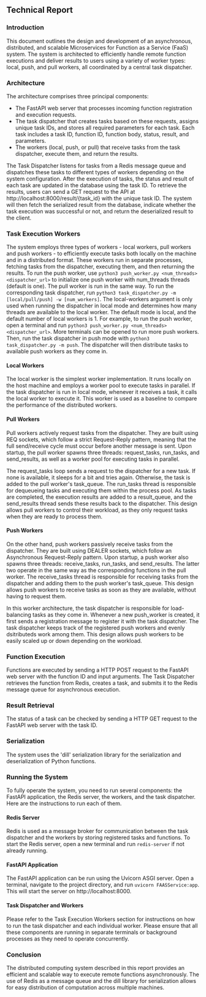 ## Technical Report
### Introduction
This document outlines the design and development of an asynchronous, distributed, and scalable Microservices for Function as a Service (FaaS) system. The system is architected to efficiently handle remote function executions and deliver results to users using a variety of worker types: local, push, and pull workers, all coordinated by a central task dispatcher.

### Architecture
The architecture comprises three principal components:

* The FastAPI web server that processes incoming function registration and execution requests.
* The task dispatcher that creates tasks based on these requests, assigns unique task IDs, and stores all required parameters for each task. Each task includes a task ID, function ID, function body, status, result, and parameters.
* The workers (local, push, or pull) that receive tasks from the task dispatcher, execute them, and return the results.

The Task Dispatcher listens for tasks from a Redis message queue and dispatches these tasks to different types of workers depending on the system configuration. After the execution of tasks, the status and result of each task are updated in the database using the task ID. To retrieve the results, users can send a GET request to the API at http://localhost:8000/result/{task_id} with the unique task ID. The system will then fetch the serialized result from the database, indicate whether the task execution was successful or not, and return the deserialized result to the client.

### Task Execution Workers
The system employs three types of workers - local workers, pull workers and push workers - to efficiently execute tasks both locally on the machine and in a distributed format. These workers run in separate processes, fetching tasks from the dispatcher, executing them, and then returning the results. To run the push worker, use `python3 push_worker.py <num_threads> <dispatcher_url>` to initialize one push worker with num_threads threads (default is one). The pull worker is run in the same way. To run the corresponding task dispatcher, run `python3 task_dispatcher.py -m [local/pull/push] -w [num_workers]`. The local-workers argument is only used when running the dispatcher in local mode and determines how many threads are available to the local worker. The default mode is local, and the default number of local workers is 1. For example, to run the push worker, open a terminal and run `python3 push_worker.py <num_threads> <dispatcher_url>`. More terminals can be opened to run more push workers. Then, run the task dispatcher in push mode with `python3 task_dispatcher.py -m push`. The dispatcher will then distribute tasks to available push workers as they come in.

#### Local Workers
The local worker is the simplest worker implementation. It runs locally on the host machine and employs a worker pool to execute tasks in parallel. If the task dispatcher is run in local mode, whenever it receives a task, it calls the local worker to execute it. This worker is used as a baseline to compare the performance of the distributed workers.

#### Pull Workers
Pull workers actively request tasks from the dispatcher. They are built using REQ sockets, which follow a strict Request-Reply pattern, meaning that the full send/receive cycle must occur before another message is sent. Upon startup, the pull worker spawns three threads: request_tasks, run_tasks, and send_results, as well as a worker pool for executing tasks in parallel. 

The request_tasks loop sends a request to the dispatcher for a new task. If none is available, it sleeps for a bit and tries again. Otherwise, the task is added to the pull worker's task_queue. The run_tasks thread is responsible for dequeueing tasks and executing them within the process pool. As tasks are completed, the execution results are added to a result_queue, and the send_results thread sends these results back to the dispatcher. This design allows pull workers to control their workload, as they only request tasks when they are ready to process them.

#### Push Workers
On the other hand, push workers passively receive tasks from the dispatcher. They are built using DEALER sockets, which follow an Asynchronous Request-Reply pattern. Upon startup, a push worker also spawns three threads: receive_tasks, run_tasks, and send_results. The latter two operate in the same way as the corresponding functions in the pull worker. The receive_tasks thread is responsible for receiving tasks from the dispatcher and adding them to the push worker's task_queue. This design allows push workers to receive tasks as soon as they are available, without having to request them. 

In this worker architecture, the task dispatcher is responsible for load-balancing tasks as they come in. Whenever a new push_worker is created, it first sends a registration message to register it with the task dispatcher. The task dispatcher keeps track of the registered push workers and evenly dsitributeds work among them. This design allows push workers to be easily scaled up or down depending on the workload.

### Function Execution
Functions are executed by sending a HTTP POST request to the FastAPI web server with the function ID and input arguments. The Task Dispatcher retrieves the function from Redis, creates a task, and submits it to the Redis message queue for asynchronous execution.

### Result Retrieval
The status of a task can be checked by sending a HTTP GET request to the FastAPI web server with the task ID.

### Serialization
The system uses the 'dill' serialization library for the serialization and deserialization of Python functions.

### Running the System
To fully operate the system, you need to run several components: the FastAPI application, the Redis server, the workers, and the task dispatcher. Here are the instructions to run each of them.

#### Redis Server
Redis is used as a message broker for communication between the task dispatcher and the workers by storing registered tasks and functions. To start the Redis server, open a new terminal and run `redis-server` if not already running.

#### FastAPI Application
The FastAPI application can be run using the Uvicorn ASGI server. Open a terminal, navigate to the project directory, and run `uvicorn FAASService:app`. This will start the server on http://localhost:8000.

#### Task Dispatcher and Workers
Please refer to the Task Execution Workers section for instructions on how to run the task dispatcher and each individual worker. Please ensure that all these components are running in separate terminals or background processes as they need to operate concurrently.

### Conclusion
The distributed computing system described in this report provides an efficient and scalable way to execute remote functions asynchronously. The use of Redis as a message queue and the dill library for serialization allows for easy distribution of computation across multiple machines.
